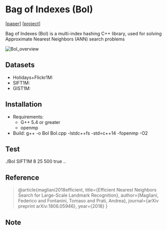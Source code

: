 # Bag of Indexes (BoI)

[[paper](https://arxiv.org/abs/1806.05946)] [[project](http://implab.ce.unipr.it/?page_id=787)]

Bag of Indexes (BoI) is a multi-index hashing C++ library, used for solving Approximate Nearest Neighbors (ANN) search problems

![BoI_overview](http://implab.ce.unipr.it/wp-content/uploads/2018/06/BoI.png)

## Datasets
- Holidays+Flickr1M:
- SIFT1M: 
- GIST1M:

## Installation
* Requirements:
  * G++ 5.4 or greater
  * openmp
* Build:
g++ -o BoI BoI.cpp -lstdc++fs -std=c++14 -fopenmp -O2

## Test
./BoI SIFT1M 8 25 500 true ..

## Reference

> @article{magliani2018efficient,
>  title={Efficient Nearest Neighbors Search for Large-Scale Landmark Recognition},
>  author={Magliani, Federico and Fontanini, Tomaso and Prati, Andrea},
>  journal={arXiv preprint arXiv:1806.05946},
>  year={2018}
> }

## Note

